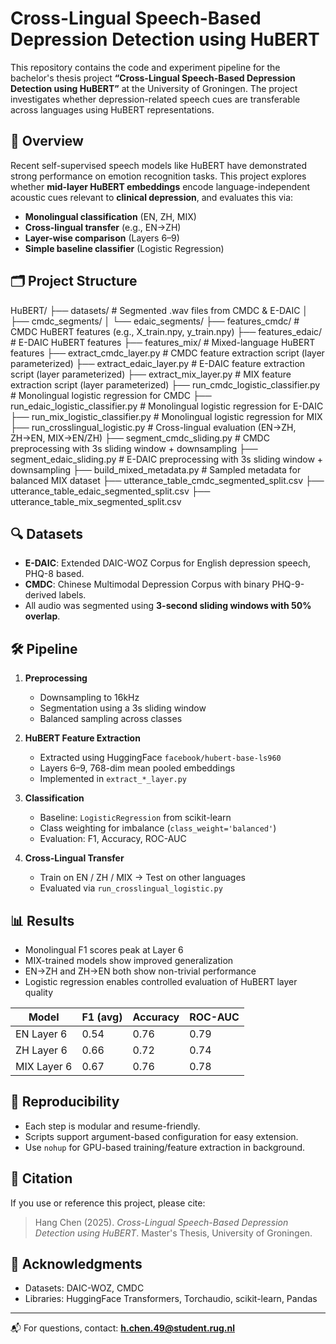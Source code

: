 # Cross-Lingual Speech-Based Depression Detection using HuBERT

This repository contains the code and experiment pipeline for the bachelor's thesis project **“Cross-Lingual Speech-Based Depression Detection using HuBERT”** at the University of Groningen. The project investigates whether depression-related speech cues are transferable across languages using HuBERT representations.

## 📘 Overview

Recent self-supervised speech models like HuBERT have demonstrated strong performance on emotion recognition tasks. This project explores whether **mid-layer HuBERT embeddings** encode language-independent acoustic cues relevant to **clinical depression**, and evaluates this via:

- **Monolingual classification** (EN, ZH, MIX)
- **Cross-lingual transfer** (e.g., EN→ZH)
- **Layer-wise comparison** (Layers 6–9)
- **Simple baseline classifier** (Logistic Regression)

## 🗂️ Project Structure
HuBERT/
├── datasets/                             # Segmented .wav files from CMDC & E-DAIC
│   ├── cmdc_segments/
│   └── edaic_segments/
├── features_cmdc/                        # CMDC HuBERT features (e.g., X_train.npy, y_train.npy)
├── features_edaic/                       # E-DAIC HuBERT features
├── features_mix/                         # Mixed-language HuBERT features
├── extract_cmdc_layer.py                # CMDC feature extraction script (layer parameterized)
├── extract_edaic_layer.py               # E-DAIC feature extraction script (layer parameterized)
├── extract_mix_layer.py                 # MIX feature extraction script (layer parameterized)
├── run_cmdc_logistic_classifier.py      # Monolingual logistic regression for CMDC
├── run_edaic_logistic_classifier.py     # Monolingual logistic regression for E-DAIC
├── run_mix_logistic_classifier.py       # Monolingual logistic regression for MIX
├── run_crosslingual_logistic.py         # Cross-lingual evaluation (EN→ZH, ZH→EN, MIX→EN/ZH)
├── segment_cmdc_sliding.py              # CMDC preprocessing with 3s sliding window + downsampling
├── segment_edaic_sliding.py             # E-DAIC preprocessing with 3s sliding window + downsampling
├── build_mixed_metadata.py              # Sampled metadata for balanced MIX dataset
├── utterance_table_cmdc_segmented_split.csv
├── utterance_table_edaic_segmented_split.csv
├── utterance_table_mix_segmented_split.csv

## 🔍 Datasets

- **E-DAIC**: Extended DAIC-WOZ Corpus for English depression speech, PHQ-8 based.
- **CMDC**: Chinese Multimodal Depression Corpus with binary PHQ-9-derived labels.
- All audio was segmented using **3-second sliding windows with 50% overlap**.

## 🛠️ Pipeline

1. **Preprocessing**
   - Downsampling to 16kHz
   - Segmentation using a 3s sliding window
   - Balanced sampling across classes

2. **HuBERT Feature Extraction**
   - Extracted using HuggingFace `facebook/hubert-base-ls960`
   - Layers 6–9, 768-dim mean pooled embeddings
   - Implemented in `extract_*_layer.py`

3. **Classification**
   - Baseline: `LogisticRegression` from scikit-learn
   - Class weighting for imbalance (`class_weight='balanced'`)
   - Evaluation: F1, Accuracy, ROC-AUC

4. **Cross-Lingual Transfer**
   - Train on EN / ZH / MIX → Test on other languages
   - Evaluated via `run_crosslingual_logistic.py`

## 📊 Results

- Monolingual F1 scores peak at Layer 6
- MIX-trained models show improved generalization
- EN→ZH and ZH→EN both show non-trivial performance
- Logistic regression enables controlled evaluation of HuBERT layer quality

| Model      | F1 (avg) | Accuracy | ROC-AUC |
|------------|----------|----------|---------|
| EN Layer 6 | 0.54     | 0.76     | 0.79    |
| ZH Layer 6 | 0.66     | 0.72     | 0.74    |
| MIX Layer 6| 0.67     | 0.76     | 0.78    |

## 📁 Reproducibility

- Each step is modular and resume-friendly.
- Scripts support argument-based configuration for easy extension.
- Use `nohup` for GPU-based training/feature extraction in background.

## 📄 Citation

If you use or reference this project, please cite:

> Hang Chen (2025). *Cross-Lingual Speech-Based Depression Detection using HuBERT*. Master's Thesis, University of Groningen.

## 🧠 Acknowledgments

- Datasets: DAIC-WOZ, CMDC
- Libraries: HuggingFace Transformers, Torchaudio, scikit-learn, Pandas

---

📬 For questions, contact: **h.chen.49@student.rug.nl**
